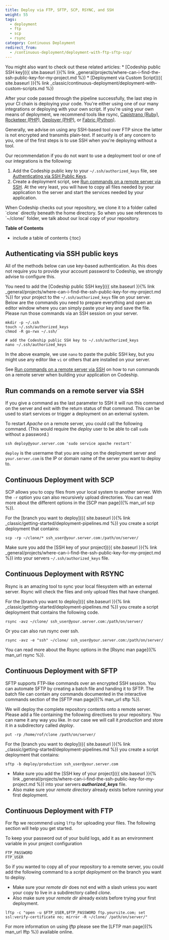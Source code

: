 ```yaml
---
title: Deploy via FTP, SFTP, SCP, RSYNC, and SSH
weight: 55
tags:
  - deployment
  - ftp
  - scp
  - rsync
category: Continuous Deployment
redirect_from:
  - /continuous-deployment/deployment-with-ftp-sftp-scp/
---
```

<div class="info-block">
  You might also want to check out these related articles:
  * [Codeship public SSH key]({{ site.baseurl }}{% link _general/projects/where-can-i-find-the-ssh-public-key-for-my-project.md %})
  * [Deployment via Custom Script]({{ site.baseurl }}{% link _classic/continuous-deployment/deployment-with-custom-scripts.md %})
</div>

After your code passed through the pipeline successfully, the last step in your CI chain is deploying your code. You're either using one of our many integrations or deploying with your own script. If you're using your own means of deployment, we recommend tools like rsync, [Capistrano (Ruby)](http://capistranorb.com/), [Rocketeer (PHP)](http://rocketeer.autopergamene.eu/), [Deployer (PHP)](https://deployer.org/), or [Fabric (Python)](http://www.fabfile.org/).

Generally, we advise on using any SSH-based tool over FTP since the latter is not encrypted and transmits plain-text. If security is of any concern to you, one of the first steps is to use SSH when you're deploying without a tool.

Our recommendation if you do not want to use a deployment tool or one of our integrations is the following:

1. Add the Codeship public key to your `~/.ssh/authorized_keys` file, see [Authenticating via SSH Public Keys](#authenticating-via-ssh-public-keys).
2. Create a deployment script, see [Run commands on a remote server via SSH](#run-commands-on-a-remote-server-via-ssh). At the very least, you will have to copy all files needed by your application to the server and start the services needed by your application.

<div class="info-block">
When Codeship checks out your repository, we clone it to a folder called `clone` directly beneath the home directory. So when you see references to `~/clone/` folder, we talk about our local copy of your repository.
</div>

**Table of Contents**
* include a table of contents
{:toc}

## Authenticating via SSH public keys

All of the methods below can use key-based authentication. As this does not require you to provide your account password to Codeship, we strongly advise to configure this.

You need to add the [Codeship public SSH key]({{ site.baseurl }}{% link _general/projects/where-can-i-find-the-ssh-public-key-for-my-project.md %}) for your project to the `~/.ssh/authorized_keys` file on your server. Below are the commands you need to prepare everything and open an editor window where you can simply paste your key and save the file. Please run those commands via an SSH session on your server.

```shell
mkdir -p ~/.ssh
touch ~/.ssh/authorized_keys
chmod -R go-rwx ~/.ssh/

# add the Codeship public SSH key to ~/.ssh/authorized_keys
nano ~/.ssh/authorized_keys
```
In the above example, we use `nano` to paste the public SSH key, but you might use any editor like `vi` or others that are installed on your server.

See [Run commands on a remote server via SSH](#run-commands-on-a-remote-server-via-ssh) on how to run commands on a remote server when building your application on Codeship.

## Run commands on a remote server via SSH

If you give a command as the last parameter to SSH it will run this command on the server and exit with the return status of that command. This can be used to start services or trigger a deployment on an external system.

To restart _Apache_ on a remote server, you could call the following command. (This would require the _deploy_ user to be able to call `sudo` without a password.)

```shell
ssh deploy@your.server.com 'sudo service apache restart'
```

`deploy` is the username that you are using on the deployment server and `your.server.com` is the IP or domain name of the server you want to deploy to.

## Continuous Deployment with SCP

SCP allows you to copy files from your local system to another server. With the `-r` option
you can also recursively upload directories. You can read more about the different options
in the [SCP man page]({% man_url scp %}).

For the [branch you want to deploy]({{ site.baseurl }}{% link _classic/getting-started/deployment-pipelines.md %}) you create a script deployment that contains:

```shell
scp -rp ~/clone/* ssh_user@your.server.com:/path/on/server/
```

Make sure you add the [SSH key of your project]({{ site.baseurl }}{% link _general/projects/where-can-i-find-the-ssh-public-key-for-my-project.md %})
into your servers `~/.ssh/authorized_keys` file.

## Continuous Deployment with RSYNC

Rsync is an amazing tool to sync your local filesystem with an external server. Rsync
will check the files and only upload files that have changed.

For the [branch you want to deploy]({{ site.baseurl }}{% link _classic/getting-started/deployment-pipelines.md %}) you create a script deployment that contains the following code.

```shell
rsync -avz ~/clone/ ssh_user@your.server.com:/path/on/server/
```

Or you can also run rsync over ssh.

```shell
rsync -avz -e "ssh" ~/clone/ ssh_user@your.server.com:/path/on/server/
```

You can read more about the Rsync options in the [Rsync man page]({% man_url rsync %}).

## Continuous Deployment with SFTP

SFTP supports FTP-like commands over an encrypted SSH session. You can automate SFTP by creating a batch file and handing it to SFTP. The batch file can contain any commands documented in the interactive commands section of the [SFTP man page]({% man_url sftp %}).

We will deploy the complete repository contents onto a remote server. Please add a file containing the following directives to your repository. You can name it any way you like. In our case we will call it _production_ and store it in a subdirectory called _deploy_.

```shell
put -rp /home/rof/clone /path/on/server/
```

For the [branch you want to deploy]({{ site.baseurl }}{% link _classic/getting-started/deployment-pipelines.md %}) you create a script deployment that contains:

```shell
sftp -b deploy/production ssh_user@your.server.com
```

* Make sure you add the [SSH key of your project]({{ site.baseurl }}{% link _general/projects/where-can-i-find-the-ssh-public-key-for-my-project.md %}) into your servers ***authorized_keys*** file.
* Also make sure your _remote directory_ already exists before running your first deployment.

## Continuous Deployment with FTP

For ftp we recommend using `lftp` for uploading your files. The following section will help you get started.

To keep your password out of your build logs, add it as an environment variable in your project configuration

```shell
FTP_PASSWORD
FTP_USER
```

So if you wanted to copy all of your repository to a remote server, you could add the following command to a _script deployment_ on the branch you want to deploy.

* Make sure your _remote dir_ does not end with a slash unless you want your copy to live in a subdirectory called _clone_.
* Also make sure your _remote dir_ already exists before trying your first deployment.

```shell
lftp -c "open -u $FTP_USER,$FTP_PASSWORD ftp.yoursite.com; set ssl:verify-certificate no; mirror -R ~/clone/ /path/on/server/"
```

For more information on using _lftp_ please see the [LFTP man page]({% man_url lftp %}) available online.
